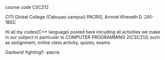 course code CSC212

CITI Global College (Cabuyao campus)
PACRIS, Arnniel Kheneth D.
2A1-1BSC

Hi all my codes(C++ language) posted here inlcuding all activities we make in our subject in particular to
COMPUTER PROGRAMMING 2(CSC212) such as assignment, online class activity, quizes, exams.

Ganbare! fighting!! -pacris
